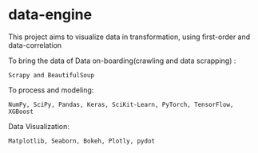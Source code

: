 # data-engine
This project aims to visualize data in transformation, using first-order and data-correlation 


To bring the data of Data on-boarding(crawling and data scrapping) :

    Scrapy and BeautifulSoup

To process and modeling:

    NumPy, SciPy, Pandas, Keras, SciKit-Learn, PyTorch, TensorFlow, XGBoost

Data Visualization:

    Matplotlib, Seaborn, Bokeh, Plotly, pydot



